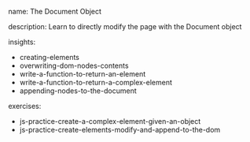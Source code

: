 name: The Document Object

description: Learn to directly modify the page with the Document object 

insights:
  - creating-elements
  - overwriting-dom-nodes-contents
  - write-a-function-to-return-an-element
  - write-a-function-to-return-a-complex-element
  - appending-nodes-to-the-document

exercises:
  - js-practice-create-a-complex-element-given-an-object
  - js-practice-create-elements-modify-and-append-to-the-dom
